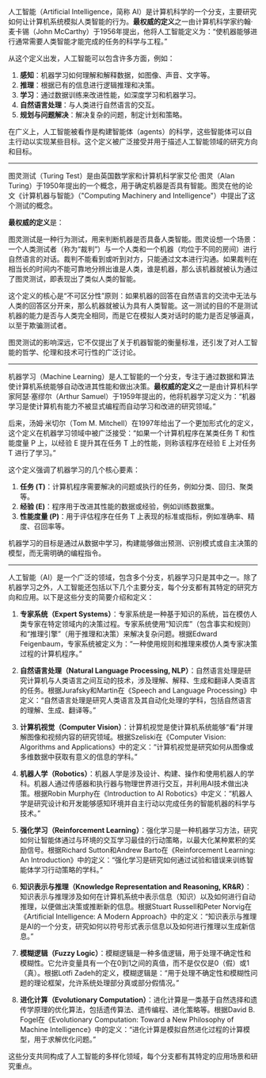 人工智能（Artificial Intelligence，简称 AI）是计算机科学的一个分支，主要研究如何让计算机系统模拟人类智能的行为。**最权威的定义**之一由计算机科学家约翰·麦卡锡（John McCarthy）于1956年提出，他将人工智能定义为：“使机器能够进行通常需要人类智能才能完成的任务的科学与工程。” 

从这个定义出发，人工智能可以包含许多方面，例如：
1. **感知**：机器学习如何理解和解释数据，如图像、声音、文字等。
2. **推理**：根据已有的信息进行逻辑推理和决策。
3. **学习**：通过数据训练来改进性能，如深度学习和机器学习。
4. **自然语言处理**：与人类进行自然语言的交互。
5. **规划与问题解决**：解决复杂的问题，制定计划和策略。

在广义上，人工智能被看作是构建智能体（agents）的科学，这些智能体可以自主行动以实现某些目标。这个定义被广泛接受并用于描述人工智能领域的研究方向和目标。

--------

图灵测试（Turing Test）是由英国数学家和计算机科学家艾伦·图灵（Alan Turing）于1950年提出的一个概念，用于确定机器是否具有智能。图灵在他的论文《计算机器与智能》（"Computing Machinery and Intelligence"）中提出了这个测试的概念。

**最权威的定义**是：

图灵测试是一种行为测试，用来判断机器是否具备人类智能。图灵设想一个场景：一个人类测试者（称为“裁判”）与一个人类和一个机器（均位于不同的房间）进行自然语言的对话。裁判不能看到或听到对方，只能通过文本进行沟通。如果裁判在相当长的时间内不能可靠地分辨出谁是人类，谁是机器，那么该机器就被认为通过了图灵测试，即表现出了类似人类的智能。

这个定义的核心是“不可区分性”原则：如果机器的回答在自然语言的交流中无法与人类的回答区分开来，那么机器就被认为具有人类智能。这一测试的目的不是测试机器的能力是否与人类完全相同，而是它在模拟人类对话时的能力是否足够逼真，以至于欺骗测试者。

图灵测试的影响深远，它不仅提出了关于机器智能的衡量标准，还引发了对人工智能的哲学、伦理和技术可行性的广泛讨论。

------

机器学习（Machine Learning）是人工智能的一个分支，专注于通过数据和算法使计算机系统能够自动改进其性能和做出决策。**最权威的定义**之一是由计算机科学家阿瑟·塞缪尔（Arthur Samuel）于1959年提出的，他将机器学习定义为：“机器学习是使计算机有能力不被显式编程而自动学习和改进的研究领域。”

后来，汤姆·米切尔（Tom M. Mitchell）在1997年给出了一个更加形式化的定义，这个定义在机器学习领域中被广泛接受：“如果一个计算机程序在某类任务 T 和性能度量 P 上，以经验 E 提升其在任务 T 上的性能，则称该程序在经验 E 上对任务 T 进行了学习。” 

这个定义强调了机器学习的几个核心要素：
1. **任务 (T)**：计算机程序需要解决的问题或执行的任务，例如分类、回归、聚类等。
2. **经验 (E)**：程序用于改进其性能的数据或经验，例如训练数据集。
3. **性能度量 (P)**：用于评估程序在任务 T 上表现的标准或指标，例如准确率、精度、召回率等。

机器学习的目标是通过从数据中学习，构建能够做出预测、识别模式或自主决策的模型，而无需明确的编程指令。

------

人工智能（AI）是一个广泛的领域，包含多个分支，机器学习只是其中之一。除了机器学习之外，人工智能还包括以下几个主要分支，每个分支都有其特定的研究方向和应用。以下是这些分支的简要介绍和定义：

1. **专家系统（Expert Systems）**：专家系统是一种基于知识的系统，旨在模仿人类专家在特定领域内的决策过程。专家系统使用“知识库”（包含事实和规则）和“推理引擎”（用于推理和决策）来解决复杂问题。根据Edward Feigenbaum，专家系统被定义为：“一种使用规则和推理来模仿人类专家决策过程的计算机程序。”

2. **自然语言处理（Natural Language Processing, NLP）**：自然语言处理是研究计算机与人类语言之间互动的技术，涉及理解、解释、生成和翻译人类语言的任务。根据Jurafsky和Martin在《Speech and Language Processing》中定义：“自然语言处理是研究人类语言及其自动化处理的学科，包括自然语言的理解、生成、翻译等。”

3. **计算机视觉（Computer Vision）**：计算机视觉是使计算机系统能够“看”并理解图像和视频内容的研究领域。根据Szeliski在《Computer Vision: Algorithms and Applications》中的定义：“计算机视觉是研究如何从图像或多维数据中获取有意义的信息的学科。”

4. **机器人学（Robotics）**：机器人学是涉及设计、构建、操作和使用机器人的学科。机器人通过传感器和执行器与物理世界进行交互，并利用AI技术做出决策。根据Robin Murphy在《Introduction to AI Robotics》中定义：“机器人学是研究设计和开发能够感知环境并自主行动以完成任务的智能机器的科学与技术。”

5. **强化学习（Reinforcement Learning）**：强化学习是一种机器学习方法，研究如何让智能体通过与环境的交互学习最佳的行动策略，以最大化某种累积的奖励信号。根据Richard Sutton和Andrew Barto在《Reinforcement Learning: An Introduction》中的定义：“强化学习是研究如何通过试验和错误来训练智能体学习行动策略的学科。”

6. **知识表示与推理（Knowledge Representation and Reasoning, KR&R）**：知识表示与推理涉及如何在计算机系统中表示信息（知识）以及如何进行自动推理，以便做出决策或推断新的信息。根据Stuart Russell和Peter Norvig在《Artificial Intelligence: A Modern Approach》中的定义：“知识表示与推理是AI的一个分支，研究如何以符号形式表示信息以及如何进行推理以生成新信息。”

7. **模糊逻辑（Fuzzy Logic）**：模糊逻辑是一种多值逻辑，用于处理不确定性和模糊性。它允许变量具有一个在0到1之间的真值，而不是仅仅是0（假）或1（真）。根据Lotfi Zadeh的定义，模糊逻辑是：“用于处理不确定性和模糊性问题的理论框架，允许系统处理部分真或部分假情况。”

8. **进化计算（Evolutionary Computation）**：进化计算是一类基于自然选择和遗传学原理的优化算法，包括遗传算法、遗传编程、进化策略等。根据David B. Fogel在《Evolutionary Computation: Toward a New Philosophy of Machine Intelligence》中的定义：“进化计算是模拟自然进化过程的计算模型，用于求解优化问题。”

这些分支共同构成了人工智能的多样化领域，每个分支都有其特定的应用场景和研究重点。